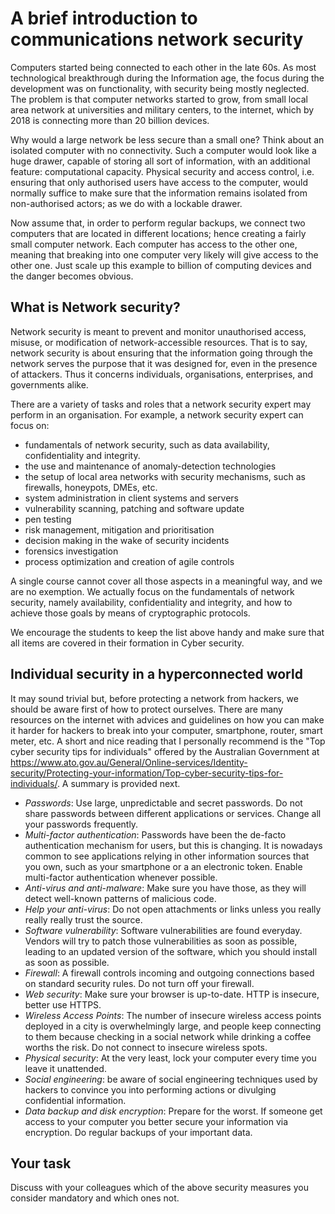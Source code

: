 # A brief introduction to communications network security

Computers started being connected to each other in the late 60s. As most technological breakthrough during the Information age, the focus during the development was on functionality, with security being mostly neglected. The problem is that computer networks started to grow, from small local area network at universities and military centers, to the internet, which by 2018 is connecting more than 20 billion devices.

Why would a large network be less secure than a small one? Think about an isolated computer with no connectivity. Such a computer would look like a huge drawer, capable of storing all sort of information, with an additional feature: computational capacity. Physical security and access control, i.e. ensuring that only authorised users have access to the computer, would normally suffice to make sure that the information remains isolated from non-authorised actors; as we do with a lockable drawer. 

Now assume that, in order to perform regular backups, we connect two computers that are located in different locations; hence creating a fairly small computer network. Each computer has access to the other one, meaning that breaking into one computer very likely will give access to the other one. Just scale up this example to billion of computing devices and the danger becomes obvious. 

## What is Network security?

Network security is meant to prevent and monitor unauthorised access, misuse, or modification of network-accessible resources. That is to say, network security is about ensuring that the information going through the network serves the purpose that it was designed for, even in the presence of attackers. Thus it concerns individuals, organisations, enterprises, and governments alike. 

There are a variety of tasks and roles that a network security expert may perform in an organisation. For example, a network security expert can focus on:

* fundamentals of network security, such as data availability, confidentiality and integrity.
* the use and maintenance of anomaly-detection technologies
* the setup of local area networks with security mechanisms, such as firewalls, honeypots, DMEs, etc.
* system administration in client systems and servers
* vulnerability scanning, patching and software update
* pen testing
* risk management, mitigation and prioritisation
* decision making in the wake of security incidents
* forensics investigation
* process optimization and creation of agile controls

A single course cannot cover all those aspects in a meaningful way, and we are no exemption. We actually focus on the fundamentals of network security, namely availability, confidentiality and integrity, and how to achieve those goals by means of cryptographic protocols. 

We encourage the students to keep the list above handy and make sure that all items are covered in their formation in Cyber security. 



## Individual security in a hyperconnected world 

It may sound trivial but, before protecting a network from hackers, we should be aware first of how to protect ourselves. There are many resources on the internet with advices and guidelines on how you can make it harder for hackers to break into your computer, smartphone, router, smart meter, etc. A short and nice reading that I personally recommend is the "Top cyber security tips for individuals" offered by the Australian Government at https://www.ato.gov.au/General/Online-services/Identity-security/Protecting-your-information/Top-cyber-security-tips-for-individuals/. A summary is provided next. 

* *Passwords*: Use large, unpredictable and secret passwords. Do not share passwords between different applications or services. Change all your passwords frequently.
* *Multi-factor authentication*: Passwords have been the de-facto authentication mechanism for users, but this is changing. It is nowadays common to see applications relying in other information sources that you own, such as your smartphone or a an electronic token. Enable multi-factor authentication whenever possible. 
* *Anti-virus and anti-malware*: Make sure you have those, as they will detect well-known patterns of malicious code. 
* *Help your anti-virus*: Do not open attachments or links unless you really really really trust the source. 
* *Software vulnerability*: Software vulnerabilities are found everyday. Vendors will try to patch those vulnerabilities as soon as possible, leading to an updated version of the software, which you should install as soon as possible. 
* *Firewall*: A firewall controls incoming and outgoing connections based on standard security rules. Do not turn off your firewall. 
* *Web security*: Make sure your browser is up-to-date. HTTP is insecure, better use HTTPS. 
* *Wireless Access Points*: The number of insecure wireless access points deployed in a city is overwhelmingly large, and people keep connecting to them because checking in a social network while drinking a coffee worths the risk. Do not connect to insecure wireless spots. 
* *Physical security*: At the very least, lock your computer every time you leave it unattended. 
* *Social engineering*: be aware of social engineering techniques used by hackers to  convince you into performing actions or divulging confidential information.
* *Data backup and disk encryption*: Prepare for the worst. If someone get access to your computer you better secure your information via encryption. Do regular backups of your important data. 

## Your task

Discuss with your colleagues which of the above security measures you consider mandatory and which ones not. 


